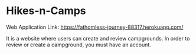 # Hikes-n-Camps

Web Application Link: https://fathomless-journey-88317.herokuapp.com/

It is a website where users can create and review campgrounds. In order to review or create a campground, you must have an account.